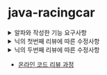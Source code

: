 # java-racingcar

<details>
<summary>알파와 작성한 기능 요구사항</summary>
<div markdown="1">

1. Model
    - Car
        - [x] 이름을 가져오는 기능 (getter)
        - [x] 위치 가져오는 기능 (getter)
        - [x] 전진하는 기능 (setter)
        - [x] 특정 위치와 비교하는 기능
2. View
    - InputView
        - [X] 자동차 이름
        - [x] 움직일 횟수
    - OutputView
        - [X] 각 턴마다 자동차의 이름, 위치
        - [x] 최종 우승한 자동차들의 이름
3. Controller
    - CarListController
        - [x] 난수 생성
        - [x] CarList 움직이는 기능
    - OutputViewController
        - [x] OutputView에 LinkedHashMap 형태로 CarList 넘겨주기
        - [x] 최종 우승한 자동차 명단 ArrayList<String> 형태로 넘겨주기
    - GameController
        - [x] 전반적인 게임 실행
        - [x] car 리스트 생성
        - [x] car 리스트의 최대 위치 가져오는 기능
4. Utility
    - Const
        - Integer Const
            - [x] 전진 조건(3)
            - [X] 랜덤 범위(10)
            - [x] 이름 조건(5)
            - [x] 양수, 인덱스 조건(0)
        - String Const
            - [x] 에러 메세지
            - [x] OutputView 안내 메세지
            - [x] 위치 안내(-)
            - [x] 구분자(, :)
            - [x] 특수문자 구분용 정규식
    - Error
        - [x] 차 이름이 5글자 이상일 경우
        - [x] 주어진 횟수가 1보다 작은 경우
        - [x] 입력이 공백 / null
        - [x] 차의 개수가 0개인 경우
        - [x] 차 이름에 특수기호가 들어간 경우
        - [x] 차 이름에 중복이 있는 경우
        - [x] 횟수가 숫자형 문자열이 아닌 경우
5. Test Code
    - [x] 이름 입력 예외 테스트
    - [x] 횟수 입력 예외 테스트
    - Car TEST
        - [x] 전진하는지
        - [x] 특정 위치와 비교하기
    - Controller TEST
        - [x] 생성된 자동차 개수가 입력된 이름의 개수와 동일한지
        - [x] 최대 위치가 정확한지 // 우승자가 정확한지
        - [x] 이름과 거리 LinkedHashMap 정확한지

 </div>
</details>

<details>
<summary>닉의 첫번째 리뷰에 따른 수정사항</summary>

1. 자동차 리스트가 필드에서 관리되고 있는 문제점 수정
    - [X] 자동차 리스트를 객체로 묶기
    - [X] GameController 클래스의 getMaxPosition 메서드 이동
2. MVC 구조에 대해 다시 생각해보기
    - [X] Controller 단일화 시키기
    - [X] View를 나눈 의미를 생각해 본 후 리팩토링
3. 유틸성 클래스를 지양하고 도메인 로직을 도메인 객체 내에서 처리
    - [X] 에러 체크 로직들을 적절한 객체로 이동하여 리팩토링
    - [X] 예외에 대한 단위 테스트 진행
4. 테스트 클래스 리팩토링
    - [X] 프로덕션 코드와 동일하게 패키지와 클래스를 생성해 테스트 진행
    - [X] TDD를 진행하지 않으므로써 놓친 테스트 케이스 점검
    - [X] private 메서드에 대한 테스트는 상위 public 메서드를 통해 진행 (또는 객체의 책임 분리 고려)
    - [X] 이름에 대한 예외 처리 테스트를 최소 단위 기능별로 분리하여 추가
5. 전체적 스타일 리팩토링
    - [X] 문맥에 맞게 공백 라인으로 구분해보기
    - [X] 각각의 상수를 문맥에 맞게 적절한 위치로 분리해보기

<div markdown="1">
 </div>
</details>

<details>
<summary>닉의 두번째 리뷰에 따른 수정사항</summary>

1. 객체의 이름이 자료형에 종속되는 문제
    - [ ] CarList -> Cars로 수정하기
    - [ ] 자료형에 종속되는 다른 이름은 없는지 확인하기
2. 필드에서 관리되는 정보
    - [ ] CarList와 numberOfTurn을 필드에서 캐싱하지 않고 메서드 내에서 생성하기
3. 불필요한 메서드 생략
    - [ ] generateRandNumArray() 메서드 생략시키기
4. 테스트 추가/수정
    - [ ] movePosition 메서드에 대한 단위 테스트 진행
    - [ ] CarTest에서 Car를 공통 필드로 사용함에 따른 의존 가능성 제거
5. 반복되는 사용 상수화
    - [ ] 매번 만들어질 수 있는 Scanner 객체 상수화
    - [ ] (개인 고민) 상수화 기준 만들어 보기

<div markdown="1">
 </div>
</details>

- [온라인 코드 리뷰 과정](https://github.com/woowacourse/woowacourse-docs/blob/master/maincourse/README.md)

